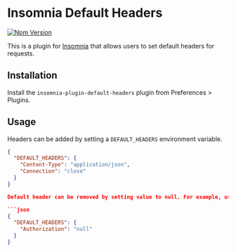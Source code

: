 # Insomnia Default Headers

[![Npm Version](https://img.shields.io/npm/v/insomnia-plugin-default-headers.svg)](https://www.npmjs.com/package/insomnia-plugin-default-headers)

This is a plugin for [Insomnia](https://insomnia.rest) that allows users to set default
headers for requests.

## Installation

Install the `insomnia-plugin-default-headers` plugin from Preferences > Plugins.

## Usage

Headers can be added by setting a `DEFAULT_HEADERS` environment variable.

```json
{
  "DEFAULT_HEADERS": {
    "Content-Type": "application/json",
    "Connection": "close"
  }
}

Default header can be removed by setting value to null. For example, use folder environment variables to remove authorization header from anonymous calls

```json
{
  "DEFAULT_HEADERS": {
    "Authorization": "null"
  }
}
```
